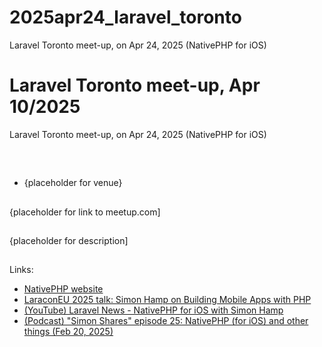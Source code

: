 # 2025apr24_laravel_toronto

Laravel Toronto meet-up, on Apr 24, 2025 (NativePHP for iOS)

# Laravel Toronto meet-up, Apr 10/2025
Laravel Toronto meet-up, on Apr 24, 2025 (NativePHP for iOS)
##
<br>

- {placeholder for venue}

##
{placeholder for link to meetup.com]

##
{placeholder for description]

##
Links:
- [NativePHP website](https://nativephp.com)
- [LaraconEU 2025 talk: Simon Hamp on Building Mobile Apps with PHP](https://www.youtube.com/watch?v=CsM66a0koAM)
- [(YouTube) Laravel News - NativePHP for iOS with Simon Hamp](https://www.youtube.com/watch?v=xfeLgTmq4Jg)
- [(Podcast) "Simon Shares" episode 25: NativePHP (for iOS) and other things (Feb 20, 2025)](https://simonhamp.transistor.fm/25)
